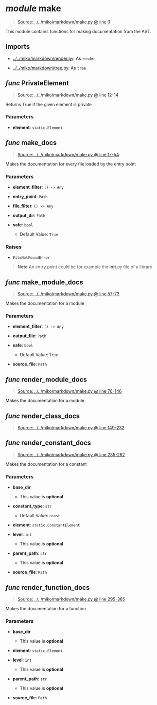 # *module* **make**

> [Source: ../../miko/markdown/make.py @ line 0](../../miko/markdown/make.py#L0)

This module contains functions for making documentation from the AST.

## Imports

- [../../miko/markdown/render.py](../../miko/markdown/render.py): As `render`

- [../../miko/markdown/tree.py](../../miko/markdown/tree.py): As `tree`

## *func* **PrivateElement**

> [Source: ../../miko/markdown/make.py @ line 12-14](../../miko/markdown/make.py#L12-L14)

Returns True if the given element is private

### Parameters

- **element**: `static.Element`


## *func* **make_docs**

> [Source: ../../miko/markdown/make.py @ line 17-54](../../miko/markdown/make.py#L17-L54)

Makes the documentation for every file loaded by the entry point

### Parameters

- **element_filter**: `() -> Any`


- **entry_point**: `Path`


- **file_filter**: `() -> Any`


- **output_dir**: `Path`


- **safe**: `bool`
  - Default Value: `True`


### Raises

- `FileNotFoundError`

> **Note**
> An entry point could be for example the __init__.py file of a library

## *func* **make_module_docs**

> [Source: ../../miko/markdown/make.py @ line 57-73](../../miko/markdown/make.py#L57-L73)

Makes the documentation for a module

### Parameters

- **element_filter**: `() -> Any`


- **output_file**: `Path`


- **safe**: `bool`
  - Default Value: `True`


- **source_file**: `Path`


## *func* **render_module_docs**

> [Source: ../../miko/markdown/make.py @ line 76-146](../../miko/markdown/make.py#L76-L146)

Makes the documentation for a module

## *func* **render_class_docs**

> [Source: ../../miko/markdown/make.py @ line 149-232](../../miko/markdown/make.py#L149-L232)

## *func* **render_constant_docs**

> [Source: ../../miko/markdown/make.py @ line 235-292](../../miko/markdown/make.py#L235-L292)

Makes the documentation for a constant

### Parameters

- **base_dir**
  - This value is **optional**


- **constant_type**: `str`
  - Default Value: `const`


- **element**: `static.ConstantElement`


- **level**: `int`
  - This value is **optional**


- **parent_path**: `str`
  - This value is **optional**


- **source_file**: `Path`


## *func* **render_function_docs**

> [Source: ../../miko/markdown/make.py @ line 295-365](../../miko/markdown/make.py#L295-L365)

Makes the documentation for a function

### Parameters

- **base_dir**
  - This value is **optional**


- **element**: `static.Element`


- **level**: `int`
  - This value is **optional**


- **parent_path**: `str`
  - This value is **optional**


- **source_file**: `Path`

